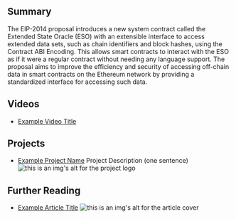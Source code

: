## Summary

The EIP-2014 proposal introduces a new system contract called the Extended State Oracle (ESO) with an extensible interface to access extended data sets, such as chain identifiers and block hashes, using the Contract ABI Encoding. This allows smart contracts to interact with the ESO as if it were a regular contract without needing any language support. The proposal aims to improve the efficiency and security of accessing off-chain data in smart contracts on the Ethereum network by providing a standardized interface for accessing such data.

## Videos

- [Example Video Title](https://www.youtube.com/watch?v=TDGq4aeevgY)

## Projects

- [Example Project Name](https://xxxx.xxx/xxxxx) Project Description (one sentence) ![this is an img's alt for the project logo](https://xxxx.xxx/project-logo.xxx)

## Further Reading

- [Example Article Title](https://xxxx.xxx/xxxxx) ![this is an img's alt for the article cover](https://xxxx.xxx/article-cover.xxx)

